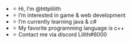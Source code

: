 - ✧ Hi, I’m @httplilith
- ✧ I’m interested in game & web development
- ✧ I’m currently learning java & c#
- ✧ My favorite programming language is c++
- ✧ Contact me via discord Lilith#6000

<!---
faeryirl/faeryirl is a ✨ special ✨ repository because its `README.md` (this file) appears on your GitHub profile.
You can click the Preview link to take a look at your changes.
--->
